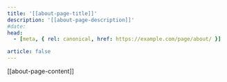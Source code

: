 ```yaml
---
title: '[[about-page-title]]'
description: '[[about-page-description]]'
#date:
head:
  - [meta, { rel: canonical, href: https://example.com/page/about/ }]

article: false
---
```


[[about-page-content]]
